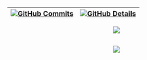 
 
 
| [![GitHub Commits](http://github-profile-summary-cards.vercel.app/api/cards/productive-time?username=Matuzen&theme=dracula&utcOffset=-3)](https://github.com/vn7n24fzkq/github-profile-summary-cards) | [![GitHub Details](http://github-profile-summary-cards.vercel.app/api/cards/profile-details?username=Matuzen&theme=dracula)](https://github.com/vn7n24fzkq/github-profile-summary-cards) |  
|-----------------------------------------------------------------------------------------------------------------------------------------------------------------------------------------------------------------|----------------------------------------------------------------------------------------------------------------------------------------------------------------------------------------------------|
 
 
  <div align="center" >
<a href="https://skillicons.dev"   >
  <img src="https://skillicons.dev/icons?i=git,vscode,javascript,typescript,css,html,react,next,nodejs,java,github,postman,vercel,vite,figma,postgres,gradle,idea,md,mysql,nextjs,npm,py,react,vercel,vscode,windows,discord,linkedin,instagram" />
</a>
  <br />
 
  </div>
 
 
##
   <div align="center" >
     <img src="https://github-profile-trophy.vercel.app/?username=liroujohn&row=1&column=6&theme=dracula&margin-w=15&margin-h=15"/>
  </div>
 
